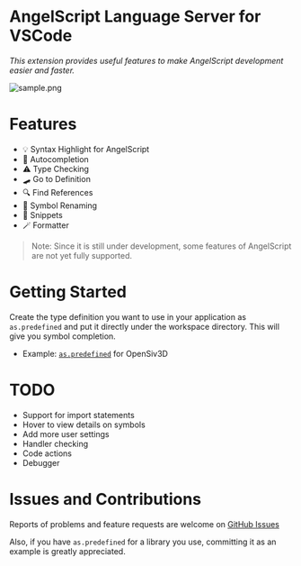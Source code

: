 # AngelScript Language Server for VSCode

*This extension provides useful features to make AngelScript development easier and faster.*

![sample.png](https://raw.githubusercontent.com/sashi0034/angel-lsp/main/sample.png)

# Features

- 💡 Syntax Highlight for AngelScript
- 📖 Autocompletion
- ⚠️ Type Checking
- 🛹 Go to Definition
- 🔍 Find References
- 🧽 Symbol Renaming
- 🥄 Snippets
- 🪄 Formatter

> Note: Since it is still under development, some features of AngelScript are not yet fully supported.

# Getting Started

Create the type definition you want to use in your application as `as.predefined` and put it directly under the workspace directory. This will give you symbol completion.

- Example: [`as.predefined`](./examples/OpenSiv3D/as.predefined) for OpenSiv3D

# TODO

- Support for import statements
- Hover to view details on symbols
- Add more user settings
- Handler checking
- Code actions
- Debugger

# Issues and Contributions

Reports of problems and feature requests are welcome on [GitHub Issues](https://github.com/sashi0034/angel-lsp/issues)

Also, if you have `as.predefined` for a library you use, committing it as an example is greatly appreciated.
